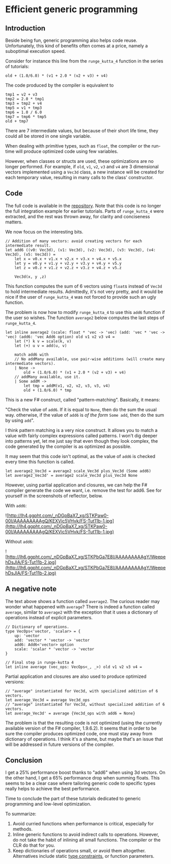 # Efficient generic programming #

## Introduction ##

Beside being fun, generic programming also helps code reuse. Unfortunately, this kind of benefits often comes at a price, namely a suboptimal execution speed.

Consider for instance this line from the `runge_kutta_4` function in the series of tutorials:

```
old + (1.0/6.0) * (v1 + 2.0 * (v2 + v3) + v4)
```

The code produced by the compiler is equivalent to

```
tmp1 = v2 + v3
tmp2 = 2.0 * tmp1
tmp3 = tmp2 + v4
tmp5 = v1 + tmp3
tmp6 = 1.0 / 6.0
tmp7 = tmp6 * tmp5
old + tmp7
```

There are 7 intermediate values, but because of their short life time, they could all be stored in one single variable.

When dealing with primitive types, such as `float`, the compiler or the run-time will produce optimized code using few variables.

However, when classes or structs are used, these optimizations are no longer performed. For example, if `old`, `v1`, `v2`, `v3` and `v4` are 3 dimensional vectors implemented using a `Vec3d` class, a new instance will be created for each temporary value, resulting in many calls to the class' constructor.

## Code ##

The full code is available in the [repository](http://code.google.com/p/fs-gamedev/source/browse/trunk/Tutorial011/Program011.fs). Note that this code is no longer the full integration example for earlier tutorials. Parts of `runge_kutta_4` were extracted, and the rest was thrown away, for clarity and conciseness matters.

We now focus on the interesting bits.

```
// Addition of many vectors: avoid creating vectors for each intermediate result.
let add6 ((v0: Vec3d), (v1: Vec3d), (v2: Vec3d), (v3: Vec3d), (v4: Vec3d), (v5: Vec3d)) =
    let x = v0.x + v1.x + v2.x + v3.x + v4.x + v5.x
    let y = v0.y + v1.y + v2.y + v3.y + v4.y + v5.y
    let z = v0.z + v1.z + v2.z + v3.z + v4.z + v5.z
    
    Vec3d(x, y ,z)
```

This function computes the sum of 6 vectors using `float`s instead of `Vec3d` to hold intermediate results.
Admittedly, it's not very pretty, and it would be nice if the user of `runge_kutta_4` was not forced to provide such an ugly function.

The problem is now how to modify `runge_kutta_4` to use this `add6` function if the user so wishes. The function `average2` below computes the last steps of `runge_kutta_4`.

```
let inline average2 (scale: float * 'vec -> 'vec) (add: 'vec * 'vec -> 'vec) (add6: 'vec Add6 option) old v1 v2 v3 v4 =
    let (*) k v = scale(k, v)
    let (+) u v = add(u, v)
    
    match add6 with
    // No addMany available, use pair-wise additions (will create many intermediate vectors).
    | None ->
        old + (1.0/6.0) * (v1 + 2.0 * (v2 + v3) + v4)
    // addMany available, use it.
    | Some addM ->
        let tmp = addM(v1, v2, v2, v3, v3, v4)
        old + (1.0/6.0) * tmp
```

This is a new F# construct, called "pattern-matching". Basically, it means:

"Check the value of `add6`. If it is equal to `None`, then do the sum the usual way. otherwise, if the value of `add6` is _of the form_ `Some add`, then do the sum by using `add`".

I think pattern matching is a very nice construct. It allows you to match a value with fairly complex expressions called patterns. I won't dig deeper into patterns yet, let me just say that even though they look complex, the code generated by the compiler is as optimized as possible.

It may seem that this code isn't optimal, as the value of `add6` is checked every time this function is called.

```
let average2_Vec3d = average2 scale_Vec3d plus_Vec3d (Some add6)
let average2_Vec3d' = average2 scale_Vec3d plus_Vec3d None
```

However, using partial application and closures, we can help the F# compiler generate the code we want, i.e. remove the test for add6. See for yourself in the screenshots of reflector, below.

With `add6`:

![http://lh4.ggpht.com/_nDGpBaX7_xg/STKPaw0-00I/AAAAAAAAAgQ/KEXVic5VHvk/FS-Tut11b-1.jpg](http://lh4.ggpht.com/_nDGpBaX7_xg/STKPaw0-00I/AAAAAAAAAgQ/KEXVic5VHvk/FS-Tut11b-1.jpg)

Without `add6`:

![http://lh6.ggpht.com/_nDGpBaX7_xg/STKPbGa7E8I/AAAAAAAAAgY/WeepehDsJlA/FS-Tut11b-2.jpg](http://lh6.ggpht.com/_nDGpBaX7_xg/STKPbGa7E8I/AAAAAAAAAgY/WeepehDsJlA/FS-Tut11b-2.jpg)

## A negative note ##

The text above shows a function called `average2`. The curious reader may wonder what happened with `average`? There is indeed a function called `average`, similar to `average2` with the exception that it uses a dictionary of operations instead of explicit parameters.

```
// Dictionary of operations.
type VecOps<'vector, 'scalar> = {
    up: 'vector
    add: 'vector * 'vector -> 'vector
    add6: Add6<'vector> option
    scale: 'scalar * 'vector -> 'vector
}

// Final step in runge-kutta 4
let inline average (vec_ops: VecOps<_, _>) old v1 v2 v3 v4 =
```

Partial application and closures are also used to produce optimized versions:

```
// "average" instantiated for Vec3d, with specialized addition of 6 vectors.
let average_Vec3d = average Vec3d_ops 
// "average" instantiated for Vec3d, without specialized addition of 6 vectors.
let average_Vec3d' = average {Vec3d_ops with add6 = None} 
```

The problem is that the resulting code is not optimized (using the currently available version of the F# compiler, 1.9.6.2). It seems that in order to be sure the compiler produces optimized code, one must stay away from dictionary of operations. I think it's a shame, but maybe that's an issue that will be addressed in future versions of the compiler.

## Conclusion ##

I get a 25% performance boost thanks to "add6" when using 3d vectors. On the other hand, I get a 65% performance drop when summing floats. This seems to be a clear case where tailoring generic code to specific types really helps to achieve the best performance.

Time to conclude the part of these tutorials dedicated to generic programming and low-level optimization.

To summarize:
  1. Avoid curried functions when performance is critical, especially for methods.
  1. Inline generic functions to avoid indirect calls to operations. However, do not take the habit of inlining all small functions. The compiler or the CLR do that for you.
  1. Keep dictionaries of operations small, or avoid them altogether. Alternatives include static [type constraints](http://sharp-gamedev.blogspot.com/2008/09/tutorial-9-generic-programming-using.html), or function parameters.